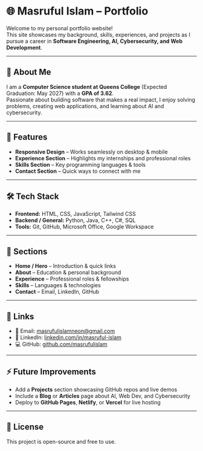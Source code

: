 # 🌐 Masruful Islam – Portfolio

Welcome to my personal portfolio website!  
This site showcases my background, skills, experiences, and projects as I pursue a career in **Software Engineering, AI, Cybersecurity, and Web Development**.  

---

## 🚀 About Me
I am a **Computer Science student at Queens College** (Expected Graduation: May 2027) with a **GPA of 3.62**.  
Passionate about building software that makes a real impact, I enjoy solving problems, creating web applications, and learning about AI and cybersecurity.  

---

## 📂 Features
- **Responsive Design** – Works seamlessly on desktop & mobile  
- **Experience Section** – Highlights my internships and professional roles  
- **Skills Section** – Key programming languages & tools  
- **Contact Section** – Quick ways to connect with me  

---

## 🛠️ Tech Stack
- **Frontend:** HTML, CSS, JavaScript, Tailwind CSS  
- **Backend / General:** Python, Java, C++, C#, SQL  
- **Tools:** Git, GitHub, Microsoft Office, Google Workspace  

---

## 📑 Sections
- **Home / Hero** – Introduction & quick links  
- **About** – Education & personal background  
- **Experience** – Professional roles & fellowships  
- **Skills** – Languages & technologies  
- **Contact** – Email, LinkedIn, GitHub  

---

## 🔗 Links
- 📧 Email: [masrufulislamneon@gmail.com](mailto:masrufulislamneon@gmail.com)  
- 💼 LinkedIn: [linkedin.com/in/masruful-islam](https://www.linkedin.com/in/masruful-islam)  
- 💻 GitHub: [github.com/masrufulislam](https://github.com/masrufulislam)  

---

## ⚡ Future Improvements
- Add a **Projects** section showcasing GitHub repos and live demos  
- Include a **Blog** or **Articles** page about AI, Web Dev, and Cybersecurity  
- Deploy to **GitHub Pages**, **Netlify**, or **Vercel** for live hosting  

---

## 📜 License
This project is open-source and free to use.  

